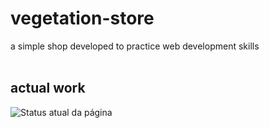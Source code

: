 # vegetation-store
a simple shop developed to practice web development skills
<br>
<br>
## actual work
![Status atual da página](https://i.imgur.com/ne9LEZ9.png)

